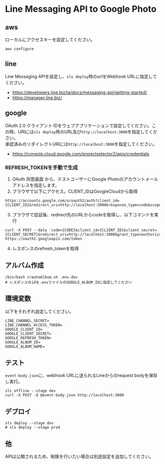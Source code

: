
# Line Messaging API to Google Photo
 
## aws

ローカルにアクセスキーを設定してください。

```shell
aws configure
```

## line

Line Messaging APIを設定し、`sls deploy`時のurlをWebhook URLに指定してください。  
- https://developers.line.biz/ja/docs/messaging-api/getting-started/
- https://manager.line.biz/

## google

OAuth 2.0 クライアント IDをウェブアプリケーションで設定してください。この時、URIには`sls deploy`時のURL及び`http://localhost:3000`を指定してください。  
承認済みのリダイレクトURIには`http://localhost:3000`を指定してください。
- https://console.cloud.google.com/projectselector2/apis/credentials

### REFRESH_TOKENを手動で生成
1. OAuth 同意画面 から、テストユーザーにGoogle Photoのアカウントメールアドレスを指定します。
2. ブラウザで以下にアクセス。CLIENT_IDはGoogleCloudから取得

```
https://accounts.google.com/o/oauth2/auth?client_id={CLIENT_ID}&redirect_uri=http://localhost:3000&response_type=code&scope=https://www.googleapis.com/auth/photoslibrary&access_type=offline&prompt=consent
```

3. ブラウザで認証後、redirect先のURLからcodeを取得し、以下コマンドを実行

```shell
curl -X POST --data 'code={CODE}&client_id={CLIENT_ID}&client_secret={CLIENT_SECRET}&redirect_uri=http://localhost:3000&grant_type=authorization_code' https://oauth2.googleapis.com/token
```

4. レスポンスのrefresh_tokenを取得

## アルバム作成

```shell
/bin/bash createAlbum.sh .env.dev
# レスポンスのidを.envファイルのGOOGLE_ALBUM_IDに指定してください
```

## 環境変数

以下をそれぞれ設定してください。

```
LINE_CHANNEL_SECRET=
LINE_CHANNEL_ACCESS_TOKEN=
GOOGLE_CLIENT_ID=
GOOGLE_CLIENT_SECRET=
GOOGLE_REFRESH_TOKEN=
GOOGLE_ALBUM_ID=
GOOGLE_ALBUM_NAME=
```

## テスト

`event-body.json`に、webhook URLに送られるLineからのrequest bodyを保存し実行。

```shell
sls offline --stage dev
curl -X POST -d @event-body.json http://localhost:3000
```

## デプロイ

```shell
sls deploy --stage dev
# sls deploy --stage prod
```

## 他

APIは公開されるため、制限を行いたい場合は別途設定を追加してください。